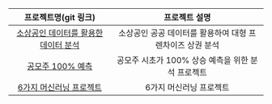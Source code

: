 |프로젝트명(git 링크)|프로젝트 설명|
|:-----:|:-----:|
|[소상공인 데이터를 활용한 데이터 분석](https://github.com/jx-dohwan/DATATHON)|소상공인 공공 데이터를 활용하여 대형 프렌차이즈 상권 분석|
|[공모주 100% 예측](https://github.com/jx-dohwan/Initial_public_offering_price_prediction)|공모주 시초가 100% 상승 예측을 위한 분석 프로젝트 |
|[6가지 머신러닝 프로젝트](https://github.com/jx-dohwan/ML_Project_Collection)|6가지 머신러닝 프로젝트|

